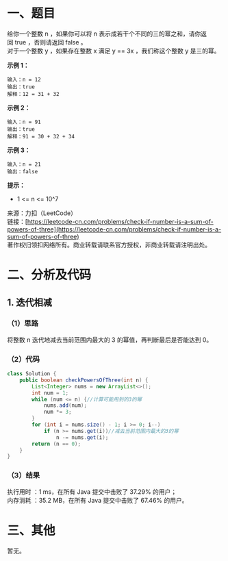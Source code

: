 # 一、题目
给你一个整数 n ，如果你可以将 n 表示成若干个不同的三的幂之和，请你返回 true ，否则请返回 false 。      
对于一个整数 y ，如果存在整数 x 满足 y == 3x ，我们称这个整数 y 是三的幂。     
    
**示例 1：**     
```
输入：n = 12
输出：true
解释：12 = 31 + 32
```
**示例 2：**      
```
输入：n = 91
输出：true
解释：91 = 30 + 32 + 34
```
**示例 3：**     
```
输入：n = 21
输出：false
```
**提示：**    
- 1 <= n <= 10^7
     
来源：力扣（LeetCode）      
链接：[https://leetcode-cn.com/problems/check-if-number-is-a-sum-of-powers-of-three](https://leetcode-cn.com/problems/check-if-number-is-a-sum-of-powers-of-three)       
著作权归领扣网络所有。商业转载请联系官方授权，非商业转载请注明出处。       
# 二、分析及代码    
## 1. 迭代相减
### （1）思路
将整数 n 迭代地减去当前范围内最大的 3 的幂值，再判断最后是否能达到 0。       
### （2）代码
```java
class Solution {
    public boolean checkPowersOfThree(int n) {
        List<Integer> nums = new ArrayList<>();
        int num = 1;
        while (num <= n) {//计算可能用到的3的幂
            nums.add(num);
            num *= 3;
        }
        for (int i = nums.size() - 1; i >= 0; i--)
            if (n >= nums.get(i))//减去当前范围内最大的3的幂
                n -= nums.get(i);
        return (n == 0);
    }
}
```
### （3）结果
执行用时 ：1 ms，在所有 Java 提交中击败了 37.29% 的用户；    
内存消耗 ：35.2 MB，在所有 Java 提交中击败了 67.46% 的用户。      
# 三、其他
暂无。  
